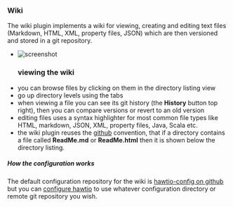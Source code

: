 ### Wiki

The wiki plugin implements a wiki for viewing, creating and editing text files (Markdown, HTML, XML, property files, JSON) which are then versioned and stored in a git repository.

<ul class="thumbnails">
  <li class="col-md-4">
    <div class="thumbnail">
      <img src="https://raw.github.com/hawtio/hawtio/master/website/src/images/screenshots/wiki.png" alt="screenshot">
      <h3>viewing the wiki</h3>
    </div>
  </li>
</ul>

* you can browse files by clicking on them in the directory listing view
* go up directory levels using the tabs
* when viewing a file you can see its git history (the **History** button top right), then you can compare versions or revert to an old version
* editing files uses a syntax highlighter for most common file types like HTML, markdown, JSON, XML, property files, Java, Scala etc.
* the wiki plugin reuses the [github](http://github.com) convention, that if a directory contains a file called **ReadMe.md** or **ReadMe.html** then it is shown below the directory listing.

##### How the configuration works

The default configuration repository for the wiki is [hawtio-config on github](https://github.com/hawtio/hawtio-config) but you can [configure hawtio](http://hawt.io/configuration/index.html) to use whatever configuration directory or remote git repository you wish.
